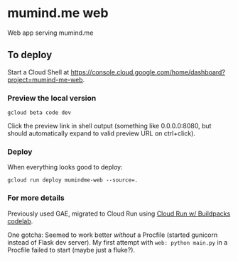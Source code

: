 # mumind.me web

Web app serving mumind.me

## To deploy

Start a Cloud Shell at
https://console.cloud.google.com/home/dashboard?project=mumind-me-web.

### Preview the local version

```shell
gcloud beta code dev
```

Click the preview link in shell output (something like 0.0.0.0:8080, but should
automatically expand to valid preview URL on ctrl+click).

### Deploy

When everything looks good to deploy:

```shell
gcloud run deploy mumindme-web --source=.
```

### For more details

Previously used GAE, migrated to Cloud Run using
[Cloud Run w/ Buildpacks codelab](https://codelabs.developers.google.com/codelabs/cloud-gae-python-migrate-5-runbldpks).

One gotcha: Seemed to work better _without_ a Procfile (started gunicorn instead
of Flask dev server). My first attempt with `web: python main.py` in a Procfile
failed to start (maybe just a fluke?).